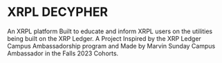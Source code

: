 # XRPL DECYPHER
An XRPL platform Built to educate and inform XRPL users on the utilities being built on the XRP Ledger.
A Project Inspired by the XRP Ledger Campus Ambassadorship program and Made by Marvin Sunday Campus Ambassador in the Falls 2023 Cohorts.  
